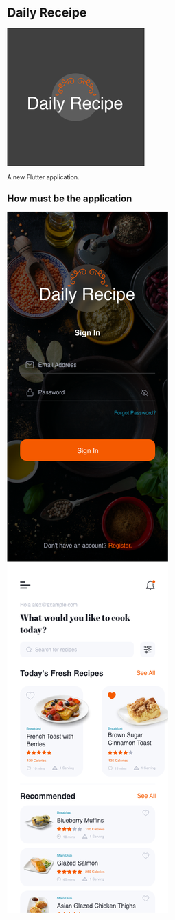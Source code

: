 # Daily Receipe
![Logo](https://github.com/alexaf2000/daily_receipe/blob/master/sample_images/icon.png "Logo")


A new Flutter application.

## How must be the application

![capture 1](https://github.com/alexaf2000/daily_receipe/blob/master/sample_images/capture_1.png "Capture 1") ![capture 2](https://github.com/alexaf2000/daily_receipe/blob/master/sample_images/capture_2.png "Capture 2")
